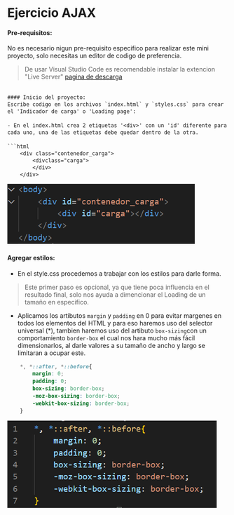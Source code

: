 # Ejercicio AJAX

#### Pre-requisitos:
No es necesario nigun pre-requisito especifico para realizar este mini proyecto, solo necesitas un editor de codigo de preferencia.

> De usar Visual Studio Code es recomendable instalar la extencion "Live Server" [pagina de descarga](https://marketplace.visualstudio.com/items?itemName=ritwickdey.LiveServer)


```

#### Inicio del proyecto:
Escribe codigo en los archivos `index.html` y `styles.css` para crear el 'Indicador de carga' o 'Loading page':

- En el index.html crea 2 etiquetas '<div>' con un 'id' diferente para cada uno, una de las etiquetas debe quedar dentro de la otra.

```html
    <div class="contenedor_carga">
        <divclass="carga">
        </div>
    </div>
```
![img](./img/01-html.png)

#### Agregar estilos:
- En el style.css procedemos a trabajar con los estilos para darle forma.

> Este primer paso es opcional, ya que tiene poca influencia en el resultado final, solo nos ayuda a dimencionar el Loading de un tamaño en especifico.

* Aplicamos los artibutos `margin` y `padding` en 0 para evitar margenes en todos los elementos del HTML y para eso haremos uso del selector universal (*), tambien haremos uso del artibuto `box-sizing`con un comportamiento `border-box` el cual nos hara mucho más fácil dimensionarlos, al darle valores a su tamaño de ancho y largo se limitaran a ocupar este.

```css
    *, *::after, *::before{
        margin: 0;
        padding: 0;
        box-sizing: border-box;
        -moz-box-sizing: border-box;
        -webkit-box-sizing: border-box;
    }
```
![img](./img/02-css-step-1.png)



